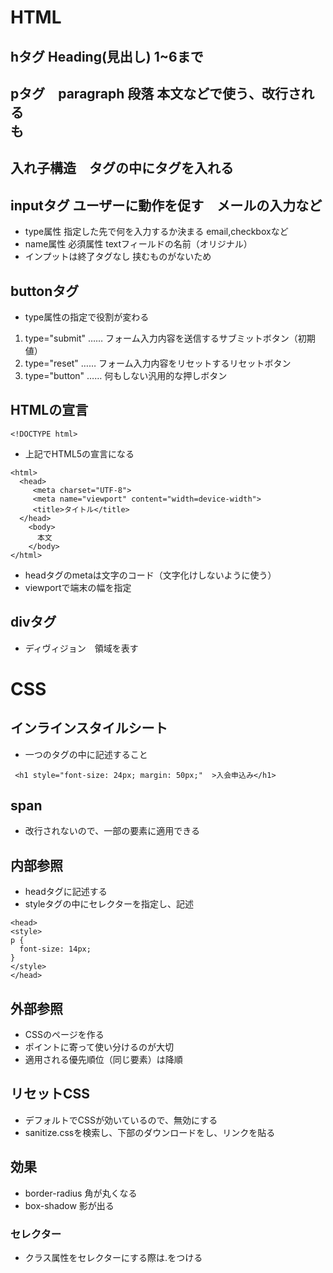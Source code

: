 # HTML
## hタグ Heading(見出し) 1~6まで
## pタグ　paragraph 段落 本文などで使う、改行される <br>も
## 入れ子構造　タグの中にタグを入れる
## inputタグ ユーザーに動作を促す　メールの入力など　
- type属性 指定した先で何を入力するか決まる email,checkboxなど
- name属性 必須属性 textフィールドの名前（オリジナル）
- インプットは終了タグなし 挟むものがないため

## buttonタグ
- type属性の指定で役割が変わる
1. type="submit" …… フォーム入力内容を送信するサブミットボタン（初期値）
2. type="reset" …… フォーム入力内容をリセットするリセットボタン
3. type="button" …… 何もしない汎用的な押しボタン

## HTMLの宣言
```
<!DOCTYPE html>
```
- 上記でHTML5の宣言になる
```
<html>
  <head>
     <meta charset="UTF-8">
     <meta name="viewport" content="width=device-width">
     <title>タイトル</title>
  </head>
    <body>
      本文
    </body>
</html>
```
- headタグのmetaは文字のコード（文字化けしないように使う）
- viewportで端末の幅を指定


## divタグ
- ディヴィジョン　領域を表す
# CSS
## インラインスタイルシート
- 一つのタグの中に記述すること
```
 <h1 style="font-size: 24px; margin: 50px;"  >入会申込み</h1>
 ```

## span
- 改行されないので、一部の要素に適用できる
 ## 内部参照
 - headタグに記述する
 - styleタグの中にセレクターを指定し、記述
 ``` 
 <head>
<style>
 p {
   font-size: 14px;
 }
</style>
 </head>
 ```

 ## 外部参照
 - CSSのページを作る
 - ポイントに寄って使い分けるのが大切
 - 適用される優先順位（同じ要素）は降順

 ## リセットCSS
 -  デフォルトでCSSが効いているので、無効にする
 - sanitize.cssを検索し、下部のダウンロードをし、リンクを貼る

 ## 効果
 -  border-radius 角が丸くなる
- box-shadow 影が出る

### セレクター
- クラス属性をセレクターにする際は.をつける




